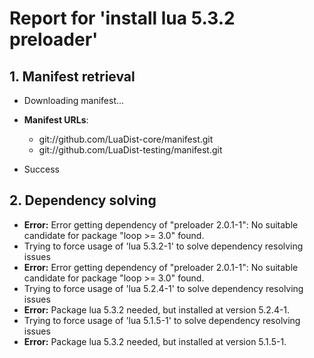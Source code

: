 # Report for 'install lua 5.3.2 preloader'


## 1. Manifest retrieval

- Downloading manifest...

- **Manifest URLs**:
    - git://github.com/LuaDist-core/manifest.git
    - git://github.com/LuaDist-testing/manifest.git
- Success

## 2. Dependency solving

- **Error:** Error getting dependency of "preloader 2.0.1-1": No suitable candidate for package "loop >= 3.0" found.
- Trying to force usage of 'lua 5.3.2-1' to solve dependency resolving issues
- **Error:** Error getting dependency of "preloader 2.0.1-1": No suitable candidate for package "loop >= 3.0" found.
- Trying to force usage of 'lua 5.2.4-1' to solve dependency resolving issues
- **Error:** Package lua 5.3.2 needed, but installed at version 5.2.4-1.
- Trying to force usage of 'lua 5.1.5-1' to solve dependency resolving issues
- **Error:** Package lua 5.3.2 needed, but installed at version 5.1.5-1.
